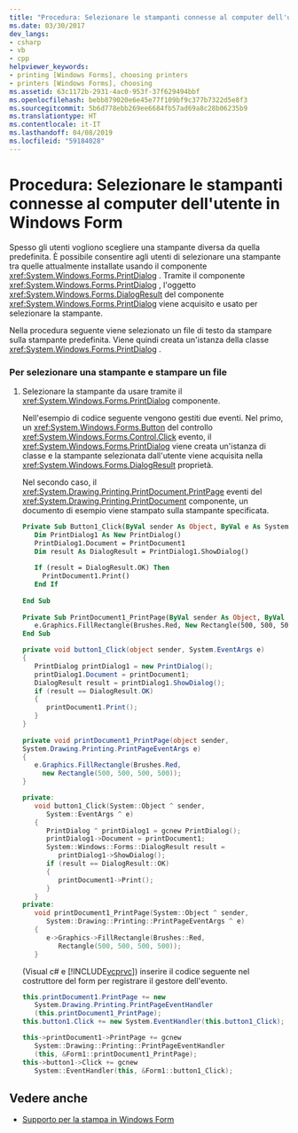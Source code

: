 ```yaml
---
title: "Procedura: Selezionare le stampanti connesse al computer dell'utente in Windows Form"
ms.date: 03/30/2017
dev_langs:
- csharp
- vb
- cpp
helpviewer_keywords:
- printing [Windows Forms], choosing printers
- printers [Windows Forms], choosing
ms.assetid: 63c1172b-2931-4ac0-953f-37f629494bbf
ms.openlocfilehash: bebb879020e6e45e77f109bf9c377b7322d5e8f3
ms.sourcegitcommit: 5b6d778ebb269ee6684fb57ad69a8c28b06235b9
ms.translationtype: HT
ms.contentlocale: it-IT
ms.lasthandoff: 04/08/2019
ms.locfileid: "59184028"
---
```

# <a name="how-to-choose-the-printers-attached-to-a-users-computer-in-windows-forms"></a>Procedura: Selezionare le stampanti connesse al computer dell'utente in Windows Form
Spesso gli utenti vogliono scegliere una stampante diversa da quella predefinita. È possibile consentire agli utenti di selezionare una stampante tra quelle attualmente installate usando il componente <xref:System.Windows.Forms.PrintDialog> . Tramite il componente <xref:System.Windows.Forms.PrintDialog> , l'oggetto <xref:System.Windows.Forms.DialogResult> del componente <xref:System.Windows.Forms.PrintDialog> viene acquisito e usato per selezionare la stampante.  
  
 Nella procedura seguente viene selezionato un file di testo da stampare sulla stampante predefinita. Viene quindi creata un'istanza della classe <xref:System.Windows.Forms.PrintDialog> .  
  
### <a name="to-choose-a-printer-and-then-print-a-file"></a>Per selezionare una stampante e stampare un file  
  
1.  Selezionare la stampante da usare tramite il <xref:System.Windows.Forms.PrintDialog> componente.  
  
     Nell'esempio di codice seguente vengono gestiti due eventi. Nel primo, un <xref:System.Windows.Forms.Button> del controllo <xref:System.Windows.Forms.Control.Click> evento, il <xref:System.Windows.Forms.PrintDialog> viene creata un'istanza di classe e la stampante selezionata dall'utente viene acquisita nella <xref:System.Windows.Forms.DialogResult> proprietà.  
  
     Nel secondo caso, il <xref:System.Drawing.Printing.PrintDocument.PrintPage> eventi del <xref:System.Drawing.Printing.PrintDocument> componente, un documento di esempio viene stampato sulla stampante specificata.  
  
    ```vb  
    Private Sub Button1_Click(ByVal sender As Object, ByVal e As System.EventArgs) Handles Button1.Click  
       Dim PrintDialog1 As New PrintDialog()  
       PrintDialog1.Document = PrintDocument1  
       Dim result As DialogResult = PrintDialog1.ShowDialog()  
  
       If (result = DialogResult.OK) Then  
         PrintDocument1.Print()  
       End If   
  
    End Sub  
  
    Private Sub PrintDocument1_PrintPage(ByVal sender As Object, ByVal e As System.Drawing.Printing.PrintPageEventArgs) Handles PrintDocument1.PrintPage  
       e.Graphics.FillRectangle(Brushes.Red, New Rectangle(500, 500, 500, 500))          
    End Sub  
    ```  
  
    ```csharp  
    private void button1_Click(object sender, System.EventArgs e)  
    {  
       PrintDialog printDialog1 = new PrintDialog();  
       printDialog1.Document = printDocument1;  
       DialogResult result = printDialog1.ShowDialog();  
       if (result == DialogResult.OK)  
       {  
          printDocument1.Print();  
       }  
    }  
  
    private void printDocument1_PrintPage(object sender,   
    System.Drawing.Printing.PrintPageEventArgs e)  
    {  
       e.Graphics.FillRectangle(Brushes.Red,   
         new Rectangle(500, 500, 500, 500));  
    }  
    ```  
  
    ```cpp  
    private:  
       void button1_Click(System::Object ^ sender,  
          System::EventArgs ^ e)  
       {  
          PrintDialog ^ printDialog1 = gcnew PrintDialog();  
          printDialog1->Document = printDocument1;  
          System::Windows::Forms::DialogResult result =   
             printDialog1->ShowDialog();  
          if (result == DialogResult::OK)  
          {  
             printDocument1->Print();  
          }  
       }  
    private:  
       void printDocument1_PrintPage(System::Object ^ sender,  
          System::Drawing::Printing::PrintPageEventArgs ^ e)  
       {  
          e->Graphics->FillRectangle(Brushes::Red,  
             Rectangle(500, 500, 500, 500));  
       }  
    ```  
  
     (Visual c# e [!INCLUDE[vcprvc](../../../../includes/vcprvc-md.md)]) inserire il codice seguente nel costruttore del form per registrare il gestore dell'evento.  
  
    ```csharp  
    this.printDocument1.PrintPage += new  
       System.Drawing.Printing.PrintPageEventHandler  
       (this.printDocument1_PrintPage);  
    this.button1.Click += new System.EventHandler(this.button1_Click);  
    ```  
  
    ```cpp  
    this->printDocument1->PrintPage += gcnew  
       System::Drawing::Printing::PrintPageEventHandler  
       (this, &Form1::printDocument1_PrintPage);  
    this->button1->Click += gcnew  
       System::EventHandler(this, &Form1::button1_Click);  
    ```  
  
## <a name="see-also"></a>Vedere anche

- [Supporto per la stampa in Windows Form](windows-forms-print-support.md)
